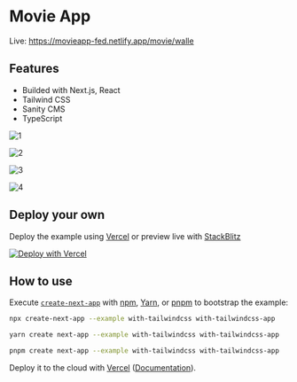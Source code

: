 
# Movie App

Live: https://movieapp-fed.netlify.app/movie/walle

## Features

- Builded with Next.js, React
- Tailwind CSS
- Sanity CMS
- TypeScript



![1](https://user-images.githubusercontent.com/32294454/185783925-4dd5a7cb-ec6f-45f8-927e-9105e8fe5799.png)

![2](https://user-images.githubusercontent.com/32294454/185783927-4ad0000b-ec55-4187-8b34-f6061e38b660.png)

![3](https://user-images.githubusercontent.com/32294454/185783929-24295ba7-24b9-4434-9733-33bcacf87aee.png)

![4](https://user-images.githubusercontent.com/32294454/185783931-8d93f623-06ca-4096-ae91-e9669d06055d.png)


## Deploy your own

Deploy the example using [Vercel](https://vercel.com?utm_source=github&utm_medium=readme&utm_campaign=next-example) or preview live with [StackBlitz](https://stackblitz.com/github/vercel/next.js/tree/canary/examples/with-tailwindcss)

[![Deploy with Vercel](https://vercel.com/button)](https://vercel.com/new/git/external?repository-url=https://github.com/vercel/next.js/tree/canary/examples/with-tailwindcss&project-name=with-tailwindcss&repository-name=with-tailwindcss)

## How to use

Execute [`create-next-app`](https://github.com/vercel/next.js/tree/canary/packages/create-next-app) with [npm](https://docs.npmjs.com/cli/init), [Yarn](https://yarnpkg.com/lang/en/docs/cli/create/), or [pnpm](https://pnpm.io) to bootstrap the example:

```bash
npx create-next-app --example with-tailwindcss with-tailwindcss-app
```

```bash
yarn create next-app --example with-tailwindcss with-tailwindcss-app
```

```bash
pnpm create next-app --example with-tailwindcss with-tailwindcss-app
```

Deploy it to the cloud with [Vercel](https://vercel.com/new?utm_source=github&utm_medium=readme&utm_campaign=next-example) ([Documentation](https://nextjs.org/docs/deployment)).

